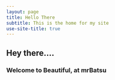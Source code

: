 ```yaml
---
layout: page
title: Hello There
subtitle: This is the home for my site
use-site-title: true
---
```


## Hey there....  

### Welcome to Beautiful, at mrBatsu
